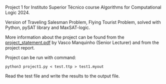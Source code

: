 Project 1 for Instituto Superior Técnico course Algorithms for Computational Logic 2024.

Version of Traveling Salesman Problem, Flying Tourist Problem, solved with Python, pySAT library
and MaxSAT-logic.

More information about the project can be found from the [project_statement.pdf](project_statement.pdf) by Vasco Manquinho (Senior Lecturer) and from the project report.

Project can be run with command:

```
python3 project1.py < test.ttp > test1.myout 
```

Read the test file and write the results to the output file.
